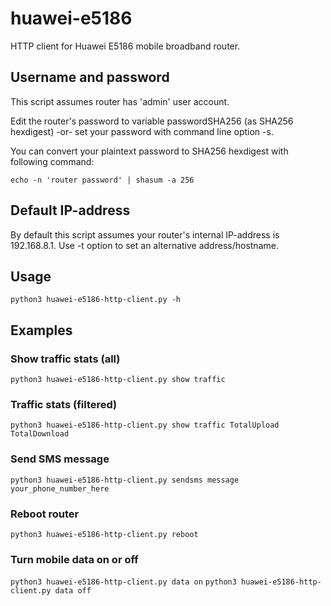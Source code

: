 # huawei-e5186
HTTP client for Huawei E5186 mobile broadband router.

## Username and password

This script assumes router has 'admin' user account.

Edit the router's password to variable passwordSHA256 (as SHA256 hexdigest)
-or-
set your password with command line option -s.

You can convert your plaintext password to SHA256 hexdigest with following command:

```echo -n 'router password' | shasum -a 256```

## Default IP-address

By default this script assumes your router's internal IP-address is 192.168.8.1.
Use -t option to set an alternative address/hostname.

## Usage

```python3 huawei-e5186-http-client.py -h```

## Examples

### Show traffic stats (all)

```python3 huawei-e5186-http-client.py show traffic```

### Traffic stats (filtered)

```python3 huawei-e5186-http-client.py show traffic TotalUpload TotalDownload```

### Send SMS message

```python3 huawei-e5186-http-client.py sendsms message your_phone_number_here```

### Reboot router

```python3 huawei-e5186-http-client.py reboot```

### Turn mobile data on or off

```python3 huawei-e5186-http-client.py data on```
```python3 huawei-e5186-http-client.py data off```

